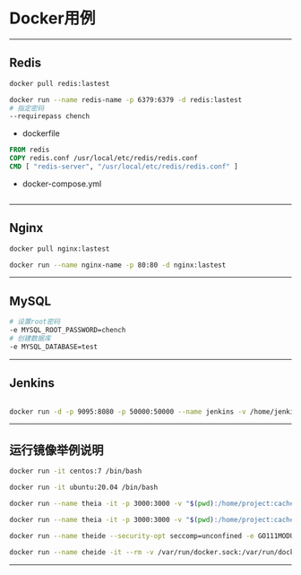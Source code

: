 # Docker用例

---

## Redis
```sh
docker pull redis:lastest

docker run --name redis-name -p 6379:6379 -d redis:lastest
# 指定密码
--requirepass chench

```
- dockerfile
```dockerfile
FROM redis
COPY redis.conf /usr/local/etc/redis/redis.conf
CMD [ "redis-server", "/usr/local/etc/redis/redis.conf" ]

```

- docker-compose.yml
```yaml


```

---

## Nginx

```sh
docker pull nginx:lastest

docker run --name nginx-name -p 80:80 -d nginx:lastest

```

---

## MySQL

```sh
# 设置root密码
-e MYSQL_ROOT_PASSWORD=chench
# 创建数据库
-e MYSQL_DATABASE=test

```


---

## Jenkins

```sh

docker run -d -p 9095:8080 -p 50000:50000 --name jenkins -v /home/jenkins_home:/var/jenkins_home -v /etc/localtime:/etc/localtime jenkins/jenkins


```


---
## 运行镜像举例说明


```sh
docker run -it centos:7 /bin/bash

docker run -it ubuntu:20.04 /bin/bash

docker run --name theia -it -p 3000:3000 -v "$(pwd):/home/project:cached" theiaide/theia:1.5.0

docker run --name theia -it -p 3000:3000 -v "$(pwd):/home/project:cached" theiaide/theia-java:1.5.0

docker run --name theide --security-opt seccomp=unconfined -e GO111MODULE=auto --rm -d   -p 3000:3000/tcp -v "$(pwd):/home/project:cached" theiaide/theia-full:1.5.0

docker run --name cheide -it --rm -v /var/run/docker.sock:/var/run/docker.sock -v /root/cheide:/data eclipse/che start
```


---